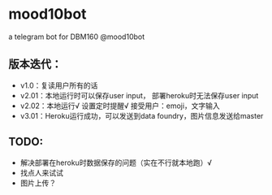 # mood10bot
a telegram bot for DBM160 @mood10bot

## 版本迭代：
- v1.0：复读用户所有的话
- v2.01：本地运行时可以保存user input， 部署heroku时无法保存user input
- v2.02：本地运行√ 设置定时提醒√ 接受用户：emoji，文字输入
- v3.01：Heroku运行成功，可以发送到data foundry，图片信息发送给master
## TODO: 
- 解决部署在heroku时数据保存的问题（实在不行就本地跑）√
- 找点人来试试
- 图片上传？
